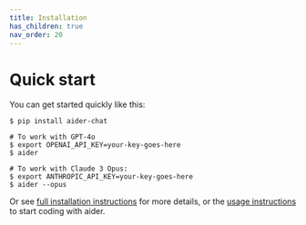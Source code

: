 ```yaml
---
title: Installation
has_children: true
nav_order: 20
---
```


# Quick start

You can get started quickly like this:

```
$ pip install aider-chat

# To work with GPT-4o
$ export OPENAI_API_KEY=your-key-goes-here
$ aider 

# To work with Claude 3 Opus:
$ export ANTHROPIC_API_KEY=your-key-goes-here
$ aider --opus
```

Or see 
[full installation instructions](/docs/install/install.html)
for more details,
or the
[usage instructions](https://aider.chat/docs/usage.html) to start coding with aider.



